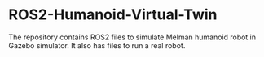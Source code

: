# ROS2-Humanoid-Virtual-Twin
The repository contains ROS2 files to simulate Melman humanoid robot in Gazebo simulator. It also has files to run a real robot.
